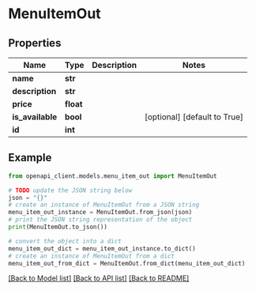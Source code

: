 # MenuItemOut


## Properties

Name | Type | Description | Notes
------------ | ------------- | ------------- | -------------
**name** | **str** |  | 
**description** | **str** |  | 
**price** | **float** |  | 
**is_available** | **bool** |  | [optional] [default to True]
**id** | **int** |  | 

## Example

```python
from openapi_client.models.menu_item_out import MenuItemOut

# TODO update the JSON string below
json = "{}"
# create an instance of MenuItemOut from a JSON string
menu_item_out_instance = MenuItemOut.from_json(json)
# print the JSON string representation of the object
print(MenuItemOut.to_json())

# convert the object into a dict
menu_item_out_dict = menu_item_out_instance.to_dict()
# create an instance of MenuItemOut from a dict
menu_item_out_from_dict = MenuItemOut.from_dict(menu_item_out_dict)
```
[[Back to Model list]](../README.md#documentation-for-models) [[Back to API list]](../README.md#documentation-for-api-endpoints) [[Back to README]](../README.md)


